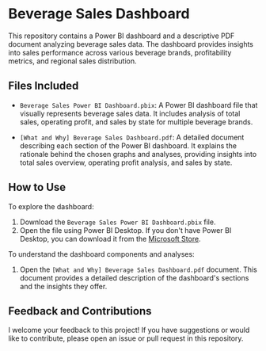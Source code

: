 # Beverage Sales Dashboard

This repository contains a Power BI dashboard and a descriptive PDF document analyzing beverage sales data. The dashboard provides insights into sales performance across various beverage brands, profitability metrics, and regional sales distribution.

## Files Included

- `Beverage Sales Power BI Dashboard.pbix`: A Power BI dashboard file that visually represents beverage sales data. It includes analysis of total sales, operating profit, and sales by state for multiple beverage brands.

- `[What and Why] Beverage Sales Dashboard.pdf`: A detailed document describing each section of the Power BI dashboard. It explains the rationale behind the chosen graphs and analyses, providing insights into total sales overview, operating profit analysis, and sales by state.

## How to Use

To explore the dashboard:
1. Download the `Beverage Sales Power BI Dashboard.pbix` file.
2. Open the file using Power BI Desktop. If you don't have Power BI Desktop, you can download it from the [Microsoft Store](https://www.microsoft.com/store/productId/9NTXR16HNW1T).

To understand the dashboard components and analyses:
1. Open the `[What and Why] Beverage Sales Dashboard.pdf` document. This document provides a detailed description of the dashboard's sections and the insights they offer.

## Feedback and Contributions

I welcome your feedback to this project! If you have suggestions or would like to contribute, please open an issue or pull request in this repository.


